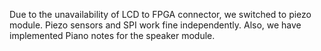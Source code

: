 Due to the unavailability of LCD to FPGA connector, we switched to piezo module. Piezo sensors and SPI work fine independently. Also, we have implemented Piano notes for the speaker module. 
